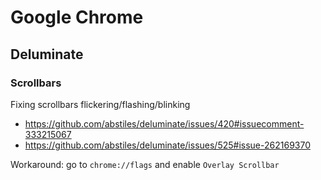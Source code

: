 # Google Chrome

## Deluminate

### Scrollbars

Fixing scrollbars flickering/flashing/blinking

* <https://github.com/abstiles/deluminate/issues/420#issuecomment-333215067>
* <https://github.com/abstiles/deluminate/issues/525#issue-262169370>

Workaround: go to `chrome://flags` and enable `Overlay Scrollbar`
